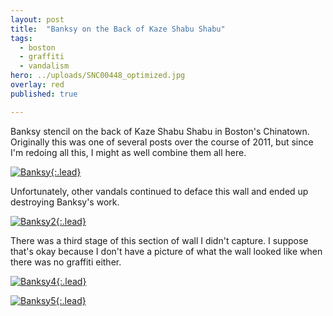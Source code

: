 ```yaml
---
layout: post
title:  "Banksy on the Back of Kaze Shabu Shabu"
tags:
  - boston
  - graffiti
  - vandalism
hero: ../uploads/SNC00448_optimized.jpg
overlay: red
published: true

---
```


Banksy stencil on the back of Kaze Shabu Shabu in Boston's Chinatown. Originally this was one of several posts over the course of 2011, but since I'm redoing all this, I might as well combine them all here. 

[![Banksy](../uploads/SNC00448_optimized.jpg){:.lead}](../uploads/SNC00448.jpg)

Unfortunately, other vandals continued to deface this wall and ended up destroying Banksy's work.

[![Banksy2](../uploads/SNC00320_optimized.jpg){:.lead}](../uploads/SNC00320.jpg)

There was a third stage of this section of wall I didn't capture. I suppose that's okay because I don't have a picture of what the wall looked like when there was no graffiti either.

[![Banksy4](../uploads/SNC00549_optimized.jpg){:.lead}](../uploads/SNC00549.jpg)

[![Banksy5](../uploads/SNC00567_optimized.jpg){:.lead}](../uploads/SNC00567.jpg)